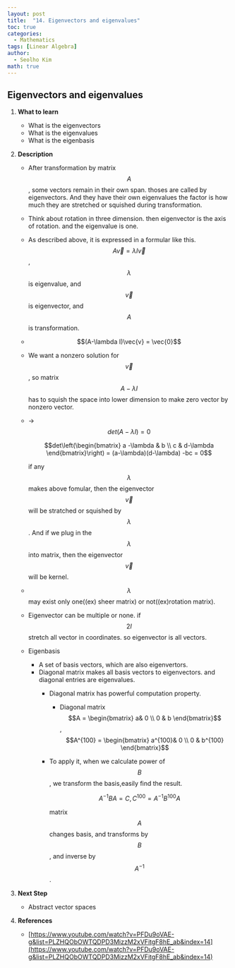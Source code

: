 ```yaml
---
layout: post
title:  "14. Eigenvectors and eigenvalues"
toc: true
categories: 
  - Mathematics
tags: [Linear Algebra]
author:
  - Seolho Kim
math: true
---
```

## Eigenvectors and eigenvalues

1. **What to learn**
    - What is the eigenvectors
    - What is the eigenvalues
    - What is the eigenbasis
2. **Description**
    - After transformation by matrix $$A$$, some vectors remain in their own span. thoses are called by eigenvectors. And they have their own eigenvalues the factor is how much they are stretched or squished during transformation.
    - Think about rotation in three dimension. then eigenvector is the axis of rotation. and the eigenvalue is one.
    - As described above, it is expressed in a formular like this. $$A\vec{v} = \lambda I\vec{v}$$ , $$\lambda$$ is eigenvalue, and $$\vec{v}$$ is eigenvector, and $$A$$ is transformation.
    - $$(A-\lambda I)\vec{v} = \vec{0}$$
    - We want a nonzero solution for $$\vec{v}$$, so matrix $$A-\lambda I$$ has to squish the space into lower dimension to make zero vector by nonzero vector.
    - → $$det(A-\lambda I) = 0$$

        $$det\left(\begin{bmatrix}
        a -\lambda & b \\ c & d-\lambda
        \end{bmatrix}\right) = (a-\lambda)(d-\lambda) -bc = 0$$

        if any $$\lambda$$ makes above fomular, then the eigenvector $$\vec{v}$$ will be stratched or squished by $$\lambda$$. And if we plug in the $$\lambda$$ into matrix, then the eigenvector $$\vec{v}$$ will be kernel.

    - $$\lambda$$ may exist only one((ex) sheer matrix) or not((ex)rotation matrix).
    - Eigenvector can be multiple or none. if $$2I$$ stretch all vector in coordinates. so eigenvector is all vectors.
    - Eigenbasis
        - A set of basis vectors, which are also eigenvertors.
        - Diagonal matrix makes all basis vectors to eigenvectors. and diagonal entries are eigenvalues.
            - Diagonal matrix has powerful computation property.
                - Diagonal matrix $$A = \begin{bmatrix}
                a& 0 \\ 0 & b
                \end{bmatrix}$$, $$A^{100} = \begin{bmatrix}
                a^{100}& 0 \\ 0 & b^{100}
                \end{bmatrix}$$
            - To apply it, when we calculate power of $$B$$, we transform the basis,easily find the result.

                $$A^{-1}BA = C, C^{100} = A^{-1}B^{100}A$$

                matrix $$A$$ changes basis, and transforms by $$B$$, and inverse by $$A^{-1}$$.

3. **Next Step**
    - Abstract vector spaces
4. **References**
    - [https://www.youtube.com/watch?v=PFDu9oVAE-g&list=PLZHQObOWTQDPD3MizzM2xVFitgF8hE_ab&index=14](https://www.youtube.com/watch?v=PFDu9oVAE-g&list=PLZHQObOWTQDPD3MizzM2xVFitgF8hE_ab&index=14)
